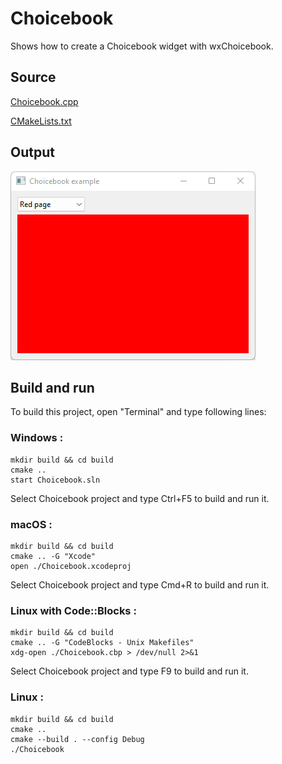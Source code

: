 # Choicebook

Shows how to create a Choicebook widget with wxChoicebook.

## Source

[Choicebook.cpp](Choicebook.cpp)

[CMakeLists.txt](CMakeLists.txt)

## Output

![output](../../../docs/Pictures/Choicebook.png)

## Build and run

To build this project, open "Terminal" and type following lines:

### Windows :

``` shell
mkdir build && cd build
cmake .. 
start Choicebook.sln
```

Select Choicebook project and type Ctrl+F5 to build and run it.

### macOS :

``` shell
mkdir build && cd build
cmake .. -G "Xcode"
open ./Choicebook.xcodeproj
```

Select Choicebook project and type Cmd+R to build and run it.

### Linux with Code::Blocks :

``` shell
mkdir build && cd build
cmake .. -G "CodeBlocks - Unix Makefiles"
xdg-open ./Choicebook.cbp > /dev/null 2>&1
```

Select Choicebook project and type F9 to build and run it.

### Linux :

``` shell
mkdir build && cd build
cmake .. 
cmake --build . --config Debug
./Choicebook
```
